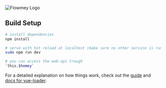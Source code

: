 
<img src="https://github.com/swttt/flowmey/raw/master/.github/logo.png" alt="Flowmey Logo"/>



## Build Setup

``` bash
# install dependencies
npm install

# serve with hot reload at localhost (make sure no other service is running on port 80)
sudo npm run dev

# you can access the web-api trough
`this.$homey`

```

For a detailed explanation on how things work, check out the [guide](http://vuejs-templates.github.io/webpack/) and [docs for vue-loader](http://vuejs.github.io/vue-loader).
